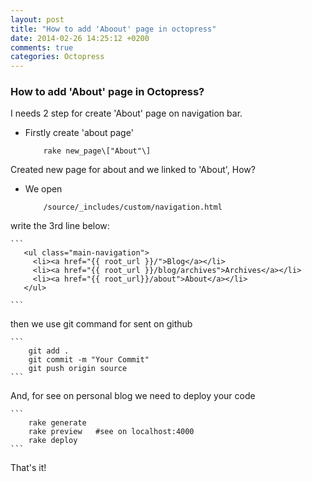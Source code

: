 ```yaml
---
layout: post
title: "How to add 'Aboout' page in octopress"
date: 2014-02-26 14:25:12 +0200
comments: true
categories: Octopress
---
```


### How to add 'About' page in Octopress?

I needs 2 step for create 'About' page on navigation bar.

- Firstly create 'about page'

    ```
        rake new_page\["About"\]
    ```

Created new page for about and we linked to 'About', How?

- We open

    ```
        /source/_includes/custom/navigation.html
    ```

 write the 3rd line below:


    ```
       <ul class="main-navigation">
         <li><a href="{{ root_url }}/">Blog</a></li>
         <li><a href="{{ root_url }}/blog/archives">Archives</a></li>
         <li><a href="{{ root_url}}/about">About</a></li>
       </ul>

    ```
then we use git command for sent on github


    ```
        git add .
        git commit -m "Your Commit"
        git push origin source
    ```
And, for see on personal blog we need to deploy your code

    ```
        rake generate
        rake preview   #see on localhost:4000
        rake deploy
    ```

That's it!